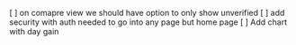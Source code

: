 [ ] on comapre view we should have option to only show unverified
[ ] add security with auth needed to go into any page but home page
[ ] Add chart with day gain
